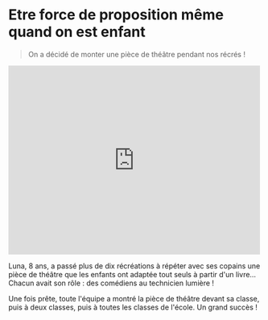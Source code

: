 # Etre force de proposition même quand on est enfant

> On a décidé de monter une pièce de théâtre pendant nos récrés !

<iframe src="https://player.vimeo.com/video/126348766" width="500" height="375" frameborder="0" webkitallowfullscreen mozallowfullscreen allowfullscreen></iframe>

Luna, 8 ans, a passé plus de dix récréations à répéter avec ses copains une pièce de théâtre que les enfants ont adaptée tout seuls à partir d'un livre… Chacun avait son rôle : des comédiens au technicien lumière !

Une fois prête, toute l'équipe a montré la pièce de théâtre devant sa classe, puis à deux classes, puis à toutes les classes de l'école. Un grand succès !
